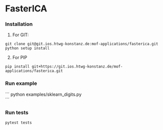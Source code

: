 # FasterICA


### Installation

1. For GIT:
```
git clone git@git.ios.htwg-konstanz.de:mof-applications/fasterica.git
python setup install
```

2. For PIP
```
pip install git+https://git.ios.htwg-konstanz.de/mof-applications/fasterica.git
```

### Run example
´´´
python examples/sklearn_digits.py  
´´´

### Run tests

```
pytest tests
```
